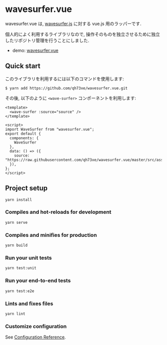 # wavesurfer.vue

wavesurfer.vue は, [wavesurfer.js](https://github.com/katspaugh/wavesurfer.js) に対する vue.js 用のラッパーです.

個人的によく利用するライブラリなので, 操作そのものを独立させるために独立したリポジトリ管理を行うことにしました.

- demo: [wavesurfer.vue](https://qh73xe.github.io/wavesurfer.vue?version=ffeebc95b79d05c50e9983934d7eb7466a51db12/)

## Quick start

このライブラリを利用するには以下のコマンドを使用します:
```
$ yarn add https://github.com/qh73xe/wavesurfer.vue.git
```

その後, 以下のように `<wave-surfer>` コンポーネントを利用します:
```
<template>
  <wave-surfer :source="source" />
</template>

<script>
import WaveSurfer from "wavesurfer.vue";
export default {
  components: {
    WaveSurfer
  },
  data: () => ({
    source: "https://raw.githubusercontent.com/qh73xe/wavesurfer.vue/master/src/assets/media/demo.wav",
  }),
};
</script>
```

## Project setup

```
yarn install
```

### Compiles and hot-reloads for development
```
yarn serve
```

### Compiles and minifies for production
```
yarn build
```

### Run your unit tests
```
yarn test:unit
```

### Run your end-to-end tests
```
yarn test:e2e
```

### Lints and fixes files
```
yarn lint
```

### Customize configuration
See [Configuration Reference](https://cli.vuejs.org/config/).
